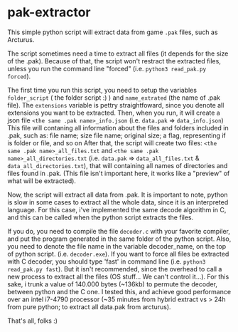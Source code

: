 # pak-extractor
This simple python script will extract data from game ```.pak``` files, such as Arcturus.

The script sometimes need a time to extract all files (it depends for the size of the .pak). 
Because of that, the script won't restract the extracted files, unless you run the command line "forced" (i.e. ```python3 read_pak.py forced```).

The first time you run this script, you need to setup the variables ```folder_script``` ( the folder script :) ) and ```name_extrated``` (the name of .pak file). The ```extensions``` variable is pettry straightfoward, since you denote all extensions you want to be extracted. Then, when you run, it will create a json file ```<the same .pak name>_info.json``` (i.e. ```data.pak``` => ```data_info.json```)
This file will contaning all information about the files and folders included in .pak, such as: file name; size file name; original size; a flag, representing if is folder or file, and so on
After that, the script will create two files: ```<the same .pak name>_all_files.txt``` and ```<the same .pak name>_all_directories.txt``` (i.e. ```data.pak``` => ```data_all_files.txt``` & ```data_all_directories.txt```), that will containing all names of directories and files found in .pak. (This file isn't important here, it works like a "preview" of what will be extracted).

Now, the script will extract all data from .pak. It is important to note, python is slow in some cases to extract all the whole data, since it is an interpreted language. For this case, i've implemented the same decode algorithm in C, and this can be called when the python script extracts the files. 

If you do, you need to compile the file ```decoder.c``` with your favorite compiler, and put the program generated in the same folder of the python script. Also, you need to denote the file name in the variable decoder_name, on the top of python script. (i.e. ```decoder.exe```). If you want to force all files be extracted with C decoder, you should type 'fast' in command line (i.e. ```python3 read_pak.py fast```). But it isn't recommended, since the overhead to call a new process to extract all the files (OS stuff... We can't control it...). For this sake, i trunk a value of 140.000 bytes (~136kb) to permute the decoder, between python and the C one. I tested this, and achieve good performance over an intel i7-4790 processor (~35 minutes from hybrid extract vs > 24h from pure python; to extract all data.pak from arcturus).

That's all, folks :)

